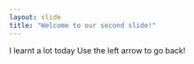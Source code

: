 ```yaml
---
layout: slide
title: "Welcome to our second slide!"
---
```

I learnt a lot today
Use the left arrow to go back!
